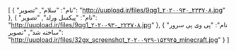 
[
  {
    "نام": "سلام",
    "تصویر": "http://uupload.ir/files/9qg1_۲۰۲۰۰۹۳۰_۲۲۳۷۰۸.jpg"
  },
  {
    "نام": "پیکسل ورلد",
    "تصویر": "http://uupload.ir/files/9qg1_۲۰۲۰۰۹۳۰_۲۲۳۷۰۸.jpg"
  },
  {
    "نام": "پی وی پی سرور ساخته شد",
    "تصویر": "http://uupload.ir/files/32gx_screenshot_۲۰۲۰۰۹۲۹-۱۵۲۹۲۵_minecraft.jpg"
  }
]
